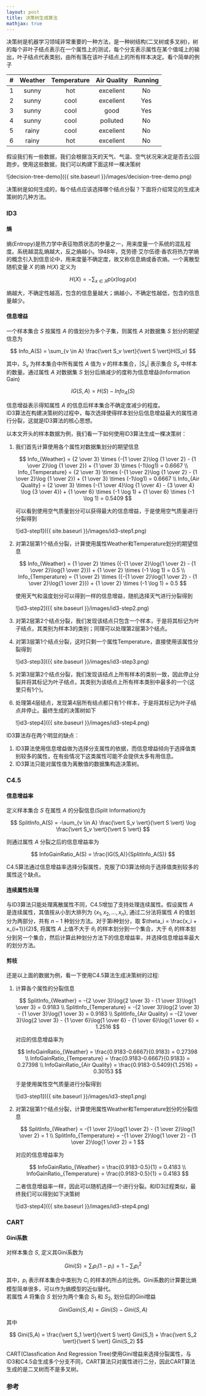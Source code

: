 ```yaml
---
layout: post 
title: 决策树生成算法
mathjax: true
---
```


决策树是机器学习领域非常重要的一种方法，是一种树结构(二叉树或多叉树)，树的每个非叶子结点表示在一个属性上的测试，每个分支表示属性在某个值域上的输出，叶子结点代表类别，由所有落在该叶子结点上的所有样本决定。看个简单的例子

|#|Weather|Temperature|Air Quality|Running|
|:--:|:--:|:--:|:--:|:--:|
|1|sunny|hot|excellent|No|
|2|sunny|cool|excellent|Yes|
|3|sunny|cool|good|Yes|
|4|sunny|cool|polluted|No|
|5|rainy|cool|excellent|No|
|6|rainy|hot|excellent|No|

假设我们有一些数据，我们会根据当天的天气、气温、空气状况来决定是否去公园跑步。使用这些数据，我们可以构建下面这样一棵决策树

![decision-tree-demo]({{ site.baseurl }}/images/decision-tree-demo.png)

决策树是如何生成的，每个结点应该选择哪个结点分裂？下面将介绍常见的生成决策树的几种方法。

### ID3
#### 熵
熵(Entropy)是热力学中表征物质状态的参量之一，用来度量一个系统的混乱程度。系统越混乱熵越大，反之熵越小。1948年，克劳德·艾尔伍德·香农将热力学熵的概念引入到信息论中，用来度量不确定度，故又称信息熵或香农熵。一个离散型随机变量 $X$ 的熵 $H(X)$ 定义为

$$ H(X) = -\sum_{x \in X} p(x)\log p(x) $$

熵越大，不确定性越高，包含的信息量越大；熵越小，不确定性越低，包含的信息量越少。  

#### 信息增益
一个样本集合 $S$ 按属性 $A$ 的值划分为多个子集，则属性 $A$ 对数据集 $S$ 划分的期望信息为

$$ Info_A(S) = \sum_{v \in A} \frac{\vert S_v \vert}{\vert S \vert}H(S_v) $$

其中，$S_v$ 为样本集合中所有属性 $A$ 值为 $v$ 的样本集合，$\vert S_v \vert$ 表示集合 $S_v$ 中样本的数量。通过属性 $A$ 对数据集 $S$ 划分后熵减少的度称为信息增益(Information Gain)

$$ IG(S,A) = H(S) - Info_A(S) $$

信息增益表示得知属性 $A$ 的信息后样本集合不确定度减少的程度。  
ID3算法在构建决策树的过程中，每次选择使得样本划分后信息增益最大的属性进行分裂，这就是ID3算法的核心思想。

以本文开头的样本数据为例，我们看一下如何使用ID3算法生成一棵决策树：  
1. 我们首先计算使用各个属性对数据集划分的期望信息  
    
    $$
    Info_{Weather} = {2 \over 3} \times (-{1 \over 2}\log {1 \over 2} - {1 \over 2}\log {1 \over 2}) + {1 \over 3} \times (-1\log1) = 0.6667 \\
    Info_{Temperature} = {2 \over 3} \times (-{1 \over 2}\log {1 \over 2} - {1 \over 2}\log {1 \over 2}) + {1 \over 3} \times (-1\log1) = 0.6667 \\
    Info_{Air Quality} = {2 \over 3} \times (-{1 \over 4}\log {1 \over 4} - {3 \over 4} \log {3 \over 4}) + {1 \over 6} \times (-1 \log 1) + {1 \over 6} \times (-1 \log 1) = 0.5409
    $$
    
    可以看到使用空气质量划分可以获得最大的信息增益，于是使用空气质量进行分裂得到
    
    ![id3-step1]({{ site.baseurl }}/images/id3-step1.png)
    
2. 对第2层第1个结点分裂，计算使用属性Weather和Temperature划分的期望信息
    
    $$
    Info_{Weather} = {1 \over 2} \times ({-{1 \over 2}\log{1 \over 2} - {1 \over 2}\log{1 \over 2}}) + {1 \over 2} \times (-1 \log 1) = 0.5 \\
    Info_{Temperature} = {1 \over 2} \times ({-{1 \over 2}\log{1 \over 2} - {1 \over 2}\log{1 \over 2}}) + {1 \over 2} \times (-1 \log 1) = 0.5
    $$
    
    使用天气和温度划分可以得到一样的信息增益，随机选择天气进行分裂得到
    
    ![id3-step2]({{ site.baseurl }}/images/id3-step2.png)
    
3. 对第2层第2个结点分裂，我们发现该结点只包含一个样本，于是将其标记为叶子结点，其类别为样本3的类别；同理可以处理第2层第3个结点。
4. 对第3层第1个结点分裂，这时只剩一个属性Temperature，直接使用该属性分裂得到
    
    ![id3-step3]({{ site.baseurl }}/images/id3-step3.png)
    
5. 对第3层第2个结点分裂，我们发现该结点上所有样本的类别一致，因此停止分裂并将其标记为叶子结点，其类别为该结点上所有样本类别中最多的一个(这里只有1个)。
6. 处理第4层结点，发现第4层所有结点都只有1个样本，于是将其标记为叶子结点并停止。最终生成的决策树如下

    ![id3-step4]({{ site.baseurl }}/images/id3-step4.png)
    
    

ID3算法存在两个明显的缺点：  
1. ID3算法使用信息增益做为选择分支属性的依据，而信息增益倾向于选择值类别较多的属性，在有些情况下这类属性可能不会提供太多有用信息。
2. ID3算法只能对属性值为离散值的数据集构造决策树。

### C4.5
#### 信息增益率
定义样本集合 $S$ 在属性 $A$ 的分裂信息(Split Information)为

$$ SplitInfo_A(S) = -\sum_{v \in A} \frac{\vert S_v \vert}{\vert S \vert} \log \frac{\vert S_v \vert}{\vert S \vert} $$

则通过属性 $A$ 分裂之后的信息增益率为

$$ InfoGainRatio_A(S) = \frac{IG(S,A)}{SplitInfo_A(S)} $$

C4.5算法通过信息增益率选择分裂属性，克服了ID3算法倾向于选择值类别较多的属性这个缺点。

#### 连续属性处理
与ID3算法只能处理离散属性不同，C4.5增加了支持处理连续属性。假设属性 $A$ 是连续属性，其值按从小到大排列为 $\lbrace x_1, x_2, ..., x_n \rbrace$, 通过二分法将属性 $A$ 的值划分为两部分，共有 $n-1$ 种划分方法。对于第i种划分，取 $\theta_i = \frac{x_i + x_{i+1}}{2}$, 将属性 $A$ 上值不大于 $\theta_i$ 的样本划分到一个集合，大于 $\theta_i$ 的样本划分到另一个集合，然后计算此种划分方法下的信息增益率，并选择信息增益率最大的划分方法。

#### 剪枝

还是以上面的数据为例，看一下使用C4.5算法生成决策树的过程:  
1. 计算各个属性的分裂信息
    
    $$
    SplitInfo_{Weather} = -{2 \over 3}\log{2 \over 3} - {1 \over 3}\log{1 \over 3} = 0.9183 \\
    SplitInfo_{Temperature} = -{2 \over 3}\log{2 \over 3} - {1 \over 3}\log{1 \over 3} = 0.9183 \\
    SplitInfo_{Air Quality} = -{2 \over 3}\log{2 \over 3} - {1 \over 6}\log{1 \over 6} - {1 \over 6}\log{1 \over 6} = 1.2516
    $$
    
    对应的信息增益率为
    
    $$
    InfoGainRatio_{Weather} = \frac{0.9183-0.6667}{0.9183} = 0.27398 \\
    InfoGainRatio_{Temperature} = \frac{0.9183-0.6667}{0.9183} = 0.27398 \\
    InfoGainRatio_{Air Quality} = \frac{0.9183-0.5409}{1.2516} = 0.30153
    $$
    
    于是使用属性空气质量进行分裂得到
    
    ![id3-step1]({{ site.baseurl }}/images/id3-step1.png)
    
2. 对第2层第1个结点分裂，计算使用属性Weather和Temperature划分的分裂信息
    
    $$
    SplitInfo_{Weather} = -{1 \over 2}\log{1 \over 2} - {1 \over 2}\log{1 \over 2} = 1 \\
    SplitInfo_{Temperature} = -{1 \over 2}\log{1 \over 2} - {1 \over 2}\log{1 \over 2} = 1 
    $$
    
    对应的信息增益率为
    
    $$
    InfoGainRatio_{Weather} = \frac{0.9183-0.5}{1} = 0.4183 \\
    InfoGainRatio_{Temperature} = \frac{0.9183-0.5}{1} = 0.4183
    $$
    
    二者信息增益率一样，因此可以随机选择一个进行分裂。和ID3过程类似，最终我们可以得到如下决策树
    
    ![id3-step4]({{ site.baseurl }}/images/id3-step4.png)
    
### CART
#### Gini系数
对样本集合 $S$, 定义其Gini系数为

$$ Gini(S) = \sum_i p_i(1-p_i) = 1 - \sum_i p_i^2 $$

其中，$p_i$ 表示样本集合中类别为 $C_i$ 的样本的所占的比例。Gini系数的计算要比熵模型简单很多，可以作为熵模型的近似替代。  
若属性 $A$ 将集合 $S$ 划分为两个集合 $S_1$ 和 $S_2$, 划分后的Gini增益

$$ GiniGain(S,A) = Gini(S) - Gini(S,A) $$

其中

$$ Gini(S,A) = \frac{\vert S_1 \vert}{\vert S \vert} Gini(S_1) + \frac{\vert S_2 \vert}{\vert S \vert} Gini(S_2) $$

CART(Classfication And Regression Tree)使用Gini增益来选择分裂属性，与ID3和C4.5会生成多个分支不同，CART算法只对属性进行二分，因此CART算法生成的是二叉树而不是多叉树。


### 参考
